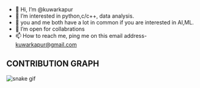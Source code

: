 - 👋 Hi, I’m @kuwarkapur
- 👀 I’m interested in python,c/c++, data analysis.
- 🌱 you and me both have a lot in common if you are interested in AI,ML.
- 💞️ I’m open for collabrations
- 📫 How to reach me, ping me on this email address- kuwarkapur@gmail.com 


## CONTRIBUTION GRAPH
![snake gif](https://github.com/kuwarkapur/kuwarkapur/blob/output/github-contribution-grid-snake.gif)

<!---
kuwarkapur/kuwarkapur is a ✨ special ✨ repository because its `README.md` (this file) appears on your GitHub profile.
You can click the Preview link to take a look at your changes.
--->
